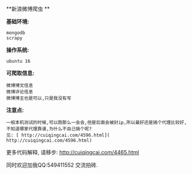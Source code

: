 **新浪微博爬虫 **

**基础环境:**

    mongodb
    scrapy


**操作系统:**

    ubuntu 16

**可爬取信息:**

    微博博文信息
    微博评论信息
    微博博主也是可以,只是我没有写

**注意点:**

    一般本机测试的时候,可以跑那么一会会,但是后面会被封ip,所以最好还是搞个代理比较好,
    不知道哪家代理靠谱,为什么不自己搞个呢? 
    见: [ http://cuiqingcai.com/4596.html]( http://cuiqingcai.com/4596.html) 


更多代码解释, 请移步: http://cuiqingcai.com/4465.html

同时欢迎加我QQ:549411552  交流拍砖.

